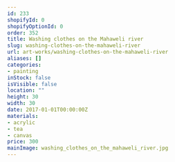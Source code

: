 ```yaml
---
id: 233
shopifyId: 0
shopifyOptionId: 0
order: 352
title: Washing clothes on the Mahaweli river
slug: washing-clothes-on-the-mahaweli-river
url: art-works/washing-clothes-on-the-mahaweli-river
aliases: []
categories:
- painting
inStock: false
isVisible: false
location: ""
height: 30
width: 30
date: 2017-01-01T00:00:00Z
materials:
- acrylic
- tea
- canvas
price: 300
mainImage: washing_clothes_on_the_mahaweli_river.jpg
---
```

